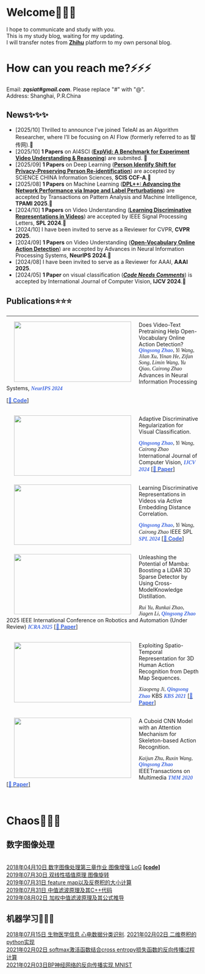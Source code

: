 # Welcome👋👋👋
I hope to communicate and study with you.
<br>This is my study blog, waiting for my updating. 
<br>I will transfer notes from [**Zhihu**](https://www.zhihu.com/people/zhao-qing-song-68-22/activities) platform to my own personal blog.

# How can you reach me?⚡️⚡️⚡️
Email: ***zqsiat#gmail.com***. Please replace "#" with "@". 
<br>Address: Shanghai, P.R.China
<!-- <br>My Resume: [2024-10-21-updating](https://aicarrier.feishu.cn/wiki/GxWFwJwsQimlEmk2i6ycQTAVnsh?from=from_copylink) -->

## News✨✨✨
- [2025/10] Thrilled to announce I’ve joined TeleAI as an Algorithm Researcher, where I’ll be focusing on AI Flow (formerly referred to as 智传网).🌱
- [2025/10] **1 Papers** on AI4SCI ([**ExpVid: A Benchmark for Experiment Video Understanding & Reasoning**](https://arxiv.org/abs/2510.11606)) are submited. 🎉
- [2025/09] **1 Papers** on Deep Learning ([**Person Identify Shift for Privacy-Preserving Person Re-identification**](https://arxiv.org/abs/2207.07311)) are accepted by SCIENCE CHINA Information Sciences, **SCIS CCF-A**.🎉
- [2025/08] **1 Papers** on Machine Learning ([**DPL++: Advancing the Network Performance via Image and Label Perturbations**](https://github.com/)) are accepted by Transactions on Pattern Analysis and Machine Intelligence, **TPAMI 2025**.🎉
- [2024/10] **1 Papers** on Video Understanding ([**Learning Discriminative Representations in Videos**](https://github.com/ZQSIAT/AEDC)) are accepted by IEEE Signal Processing Letters, **SPL 2024**.🎉
- [2024/10] I have been invited to serve as a Reviewer for CVPR, **CVPR 2025**.
- [2024/09] **1 Papers** on Video Understanding ([**Open-Vocabulary Online Action Detection**](https://github.com/OpenGVLab/OV-OAD)) are accepted by Advances in Neural Information Processing Systems, **NeurIPS 2024**.🎉
- [2024/08] I have been invited to serve as a Reviewer for AAAI, **AAAI 2025**.
- [2024/05] **1 Paper** on visual classification ([***Code Needs Comments***](https://link.springer.com/article/10.1007/s11263-024-02080-0)) is accepted by International Journal of Computer Vision, **IJCV 2024**.🎉



## Publications⭐️⭐️⭐️
<hr />
<img src="https://i.postimg.cc/4dMR8CCY/overall.png" width="307" height="158"   align="left" hspace="20" vspace="0"/>
Does Video-Text Pretraining Help Open-Vocabulary Online Action Detection?
<font face="Georgia"><I></I></font><font face="Georgia" color="RoyalBlue"><I><B>Qingsong Zhao</B></I></font><font face="Georgia"><I>, Yi Wang, Jilan Xu, Yinan He, Zifan Song, Limin Wang, Yu Qiao, Cairong Zhao</I></font>
Advances in Neural Information Processing Systems, <font face="Georgia" color="RoyalBlue"><I><B>NeurIPS 2024</B></I></font>

[[<font color="RoyalBlue"><B>📃 Code</B></font>]](https://github.com/OpenGVLab/OV-OAD)

<br>
<img src="https://i.postimg.cc/k5khG7FJ/ijcv-overall.png" width="307" height="158"   align="left" hspace="20" vspace="0"/>
Adaptive Discriminative Regularization for Visual Classification.

<font face="Georgia"><I></I></font>**<font face="Georgia" color="RoyalBlue"><I><B>Qingsong Zhao</B></I></font>**<font face="Georgia"><I>, Yi Wang, Cairong Zhao</I></font>
International Journal of Computer Vision, <font face="Georgia" color="RoyalBlue"><I><B>IJCV 2024</B></I></font>
[[<font color="RoyalBlue"><B>📃 Paper</B></font>]](https://arxiv.org/abs/2203.00833)

<br>
<img src="https://i.postimg.cc/Yq54dV34/aedc-overall.png" width="307" height="158"   align="left" hspace="20" vspace="0"/>
Learning Discriminative Representations in Videos via Active Embedding Distance Correlation.

<font face="Georgia"><I></I></font>**<font face="Georgia" color="RoyalBlue"><I><B>Qingsong Zhao</B></I></font>**<font face="Georgia"><I>, Yi Wang, Cairong Zhao</I></font>
IEEE SPL <font face="Georgia" color="RoyalBlue"><I><B>SPL 2024</B></I></font>
[[<font color="RoyalBlue"><B>📃 Code</B></font>]](https://github.com/ZQSIAT/AEDC)


<br>

<img src="https://i.postimg.cc/CxbRXNPc/icra-overall.png" width="307" height="158"   align="left" hspace="20" vspace="0"/>
Unleashing the Potential of Mamba: Boosting a LiDAR 3D Sparse Detector by Using Cross-ModelKnowledge Distillation.

<font face="Georgia"><I>Rui Yu, Runkai Zhao, Jiagen Li, </I></font>**<font face="Georgia" color="RoyalBlue"><I><B>Qingsong Zhao</B></I></font>**<font face="Georgia"><I></I></font>
2025 IEEE International Conference on Robotics and Automation (Under Review) <font face="Georgia" color="RoyalBlue"><I><B>ICRA 2025</B></I></font>
[[<font color="RoyalBlue"><B>📃 Paper</B></font>]](https://arxiv.org/abs/2409.11018)

<br>

<img src="https://i.postimg.cc/5t1XVCDb/kbs-overall.png" width="307" height="158"   align="left" hspace="20" vspace="0"/>
Exploiting Spatio-Temporal Representation for 3D Human Action Recognition from Depth Map Sequences.

<font face="Georgia"><I>Xiaopeng Ji, </I></font>**<font face="Georgia" color="RoyalBlue"><I><B>Qingsong Zhao</B></I></font>**<font face="Georgia"><I></I></font>
KBS <font face="Georgia" color="RoyalBlue"><I><B>KBS 2021</B></I></font>
[[<font color="RoyalBlue"><B>📃 Paper</B></font>]](https://ieeexplore.ieee.org/document/8943103)

<br>

<img src="https://i.postimg.cc/02MMdxpR/tmm-overall.png" width="307" height="158"   align="left" hspace="20" vspace="0"/>
A Cuboid CNN Model with an Attention Mechanism for Skeleton-based Action Recognition.

<font face="Georgia"><I>Kaijun Zhu, Ruxin Wang, </I></font>**<font face="Georgia" color="RoyalBlue"><I><B>Qingsong Zhao</B></I></font>**<font face="Georgia"><I></I></font>
IEEETransactions on Multimedia <font face="Georgia" color="RoyalBlue"><I><B>TMM 2020</B></I></font>
[[<font color="RoyalBlue"><B>📃 Paper</B></font>]](https://ieeexplore.ieee.org/document/8943103)

<br>





# Chaos🔧🔧🔧
## 数字图像处理
<br>[2018年04月10日 数字图像处理第三章作业 图像增强 LoG](https://zhuanlan.zhihu.com/p/35239779)
[**\[code\]**](https://github.com/ZQSIAT/blog_code/blob/master/DIP%20Chapter3%20image%20intensification/image_intensification.cpp)
<br>[2019年07月30日 双线性插值原理 图像旋转](https://note.youdao.com/share/?token=A70902EBA0E048FCA506853FE72C0AE1&gid=89870316)
<br>[2019年07月31日 feature map以及反卷积的大小计算](http://note.youdao.com/groupshare/?token=C74CA57A7DCA4FD391295628980DF651&gid=89870316)
<br>[2019年07月31日 中值滤波原理及其C++代码](http://note.youdao.com/groupshare/?token=76567AC7DAB54DEC804E0626E0380E32&gid=89870316)
<br>[2019年08月02日 加权中值滤波原理及其公式推导](https://note.youdao.com/share/?token=8FA3D0281A964C1BA3A6C71059284881&gid=89870316)
## 机器学习🐛🐛🐛
[2018年07月15日 生物医学信息 心电数据分类识别](https://zhuanlan.zhihu.com/p/39771706).
[2021年02月02日 二维卷积的python实现](./docs/convolution.md)
<br>[2021年02月02日 softmax激活函数结合cross entropy损失函数的反向传播过程计算](http://note.youdao.com/groupshare/?token=60D47E0873964BFFB5982AFDF38B200F&gid=89870316)
<br>[2021年02月03日BP神经网络的反向传播实现 MNIST](http://note.youdao.com/groupshare/?token=8B3A2602C97549A3A5B565B8D6E6A51A&gid=89870316)









